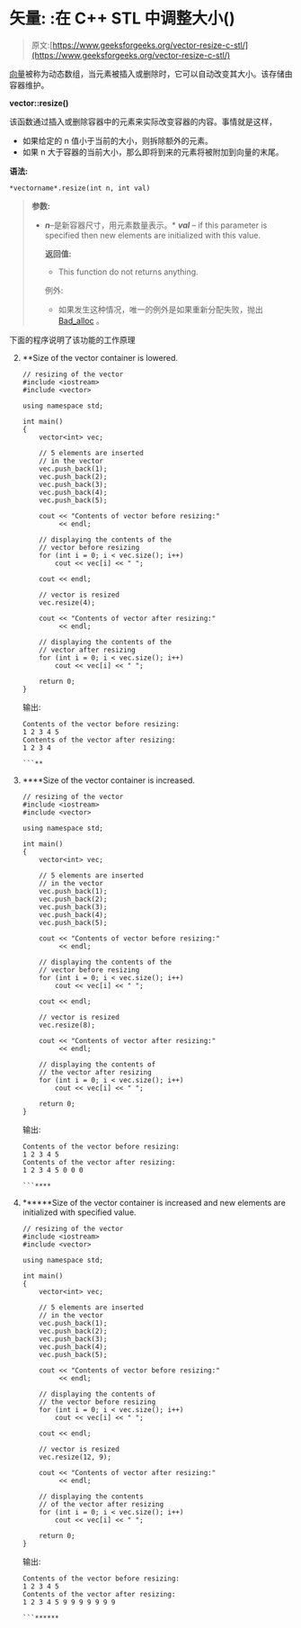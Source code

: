 # 矢量: :在 C++ STL 中调整大小()

> 原文:[https://www.geeksforgeeks.org/vector-resize-c-stl/](https://www.geeksforgeeks.org/vector-resize-c-stl/)

[向量](https://www.geeksforgeeks.org/vector-in-cpp-stl/)被称为动态数组，当元素被插入或删除时，它可以自动改变其大小。该存储由容器维护。

**vector::resize()**

该函数通过插入或删除容器中的元素来实际改变容器的内容。事情就是这样，

*   如果给定的 n 值小于当前的大小，则拆除额外的元素。
*   如果 n 大于容器的当前大小，那么即将到来的元素将被附加到向量的末尾。

**语法:**

```
*vectorname*.resize(int n, int val)

```

> **参数:**
> 
> *   ***n***–是新容器尺寸，用元素数量表示。*   ***val*** – if this parameter is specified then new elements are initialized with this value.
>     
>     **返回值:**
>     
>     *   This function do not returns anything.
>     
>     例外:
>     
>     *   如果发生这种情况，唯一的例外是如果重新分配失败，抛出 [Bad_alloc](https://www.geeksforgeeks.org/bad_alloc-in-cpp/) 。

下面的程序说明了该功能的工作原理

2.  **Size of the vector container is lowered.

    ```
    // resizing of the vector
    #include <iostream>
    #include <vector>

    using namespace std;

    int main()
    {
        vector<int> vec;

        // 5 elements are inserted
        // in the vector
        vec.push_back(1);
        vec.push_back(2);
        vec.push_back(3);
        vec.push_back(4);
        vec.push_back(5);

        cout << "Contents of vector before resizing:" 
             << endl;

        // displaying the contents of the
        // vector before resizing
        for (int i = 0; i < vec.size(); i++)
            cout << vec[i] << " ";

        cout << endl;

        // vector is resized
        vec.resize(4);

        cout << "Contents of vector after resizing:" 
             << endl;

        // displaying the contents of the
        // vector after resizing
        for (int i = 0; i < vec.size(); i++)
            cout << vec[i] << " ";

        return 0;
    }
    ```

    输出:

    ```
    Contents of the vector before resizing:
    1 2 3 4 5 
    Contents of the vector after resizing:
    1 2 3 4 

    ```** 
3.  ****Size of the vector container is increased.

    ```
    // resizing of the vector
    #include <iostream>
    #include <vector>

    using namespace std;

    int main()
    {
        vector<int> vec;

        // 5 elements are inserted 
        // in the vector
        vec.push_back(1);
        vec.push_back(2);
        vec.push_back(3);
        vec.push_back(4);
        vec.push_back(5);

        cout << "Contents of vector before resizing:" 
             << endl;

        // displaying the contents of the
        // vector before resizing
        for (int i = 0; i < vec.size(); i++)
            cout << vec[i] << " ";

        cout << endl;

        // vector is resized
        vec.resize(8);

        cout << "Contents of vector after resizing:" 
             << endl;

        // displaying the contents of 
        // the vector after resizing
        for (int i = 0; i < vec.size(); i++)
            cout << vec[i] << " ";

        return 0;
    }
    ```

    输出:

    ```
    Contents of the vector before resizing:
    1 2 3 4 5 
    Contents of the vector after resizing:
    1 2 3 4 5 0 0 0 

    ```**** 
4.  ******Size of the vector container is increased and new elements are initialized with specified value.

    ```
    // resizing of the vector
    #include <iostream>
    #include <vector>

    using namespace std;

    int main()
    {
        vector<int> vec;

        // 5 elements are inserted
        // in the vector
        vec.push_back(1);
        vec.push_back(2);
        vec.push_back(3);
        vec.push_back(4);
        vec.push_back(5);

        cout << "Contents of vector before resizing:"
             << endl;

        // displaying the contents of 
        // the vector before resizing
        for (int i = 0; i < vec.size(); i++)
            cout << vec[i] << " ";

        cout << endl;

        // vector is resized
        vec.resize(12, 9);

        cout << "Contents of vector after resizing:" 
             << endl;

        // displaying the contents 
        // of the vector after resizing
        for (int i = 0; i < vec.size(); i++)
            cout << vec[i] << " ";

        return 0;
    }
    ```

    输出:

    ```
    Contents of the vector before resizing:
    1 2 3 4 5 
    Contents of the vector after resizing:
    1 2 3 4 5 9 9 9 9 9 9 9 

    ```******